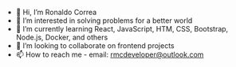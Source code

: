 - 👋 Hi, I’m Ronaldo Correa
- 👀 I’m interested in solving problems for a better world
- 🌱 I’m currently learning React, JavaScript, HTM, CSS, Bootstrap, Node.js, Docker, and others
- 💞️ I’m looking to collaborate on frontend projects
- 📫 How to reach me - email: rmcdeveloper@outlook.com

<!---
rmcdeveloper/rmcdeveloper is a ✨ special ✨ repository because its `README.md` (this file) appears on your GitHub profile.
You can click the Preview link to take a look at your changes.
--->
